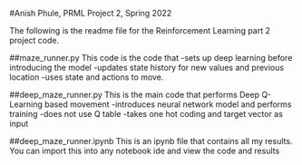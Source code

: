 #Anish Phule, PRML Project 2, Spring 2022

The following is the readme file for the Reinforcement Learning part 2 project code.

##maze_runner.py
This code is the code that 
-sets up deep learning before introducing the model
-updates state history for new values and previous location
-uses state and actions to move.

##deep_maze_runner.py
This is the main code that performs Deep Q-Learning based movement
-introduces neural network model and performs training
-does not use Q table
-takes one hot coding and target vector as input

##deep_maze_runner.ipynb
This is an ipynb file that contains all my results. You can import this into any notebook ide and view the code and results